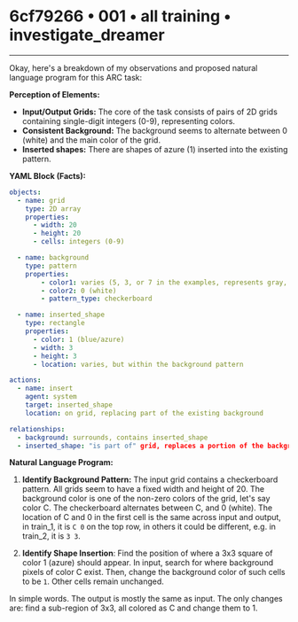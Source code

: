 # 6cf79266 • 001 • all training • investigate_dreamer

---
Okay, here's a breakdown of my observations and proposed natural language program for this ARC task:

**Perception of Elements:**

*   **Input/Output Grids:** The core of the task consists of pairs of 2D grids containing single-digit integers (0-9), representing colors.
*   **Consistent Background:** The background seems to alternate between 0 (white) and the main color of the grid.
*    **Inserted shapes:** There are shapes of azure (1) inserted into the existing pattern.

**YAML Block (Facts):**



```yaml
objects:
  - name: grid
    type: 2D array
    properties:
      - width: 20
      - height: 20
      - cells: integers (0-9)

  - name: background
    type: pattern
    properties:
        - color1: varies (5, 3, or 7 in the examples, represents gray, green, orange)
        - color2: 0 (white)
        - pattern_type: checkerboard

  - name: inserted_shape
    type: rectangle
    properties:
      - color: 1 (blue/azure)
      - width: 3
      - height: 3
      - location: varies, but within the background pattern

actions:
  - name: insert
    agent: system
    target: inserted_shape
    location: on grid, replacing part of the existing background

relationships:
  - background: surrounds, contains inserted_shape
  - inserted_shape: "is part of" grid, replaces a portion of the background.

```



**Natural Language Program:**

1.  **Identify Background Pattern:** The input grid contains a checkerboard pattern. All grids seem to have a fixed width and height of 20. The background color is one of the non-zero colors of the grid, let's say color C. The checkerboard alternates between C, and 0 (white). The location of C and 0 in the first cell is the same across input and output, in train\_1, it is `C 0` on the top row, in others it could be different, e.g. in train\_2, it is `3 3`.

2.  **Identify Shape Insertion**: Find the position of where a 3x3 square of color 1 (azure) should appear. In input, search for where background pixels of color C exist. Then, change the background color of such cells to be `1`. Other cells remain unchanged.

In simple words. The output is mostly the same as input. The only changes are: find a sub-region of 3x3, all colored as C and change them to 1.

